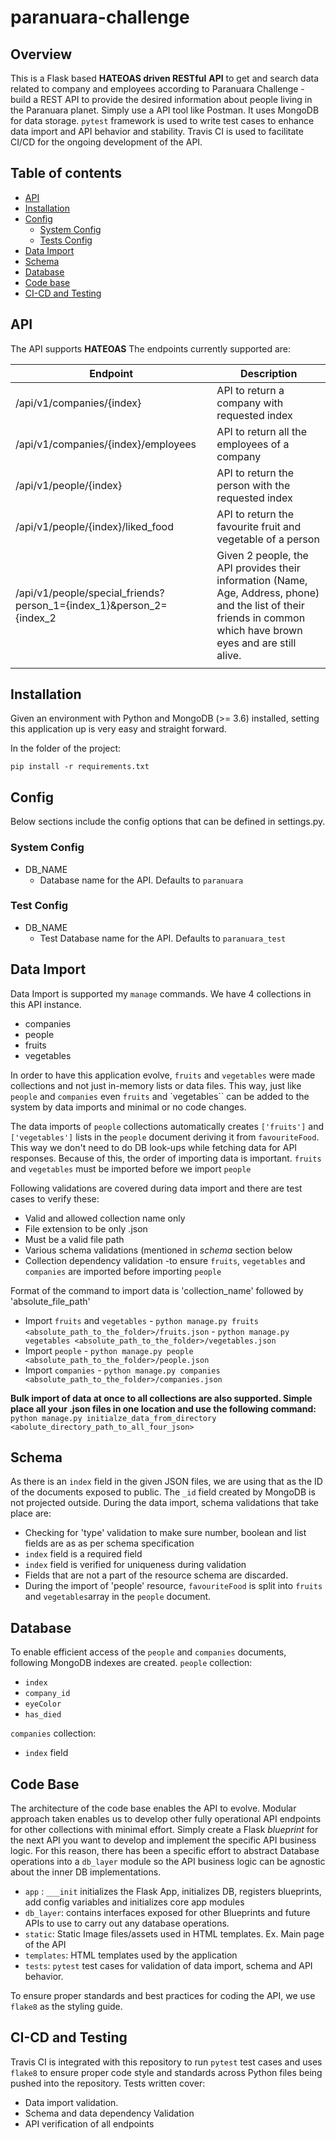 # paranuara-challenge

## Overview
This is a Flask based **HATEOAS driven RESTful** **API** to get and search data related to company and employees according to  Paranuara Challenge -   build a REST API to provide the desired information about people living in the Paranuara planet.
Simply use a API tool like Postman.
It uses MongoDB for data storage.  `pytest` framework is used to write test cases to enhance data import and  API behavior and stability.
Travis CI is used to facilitate CI/CD for the ongoing development of the API.


## Table of contents
* [API](#api)
* [Installation](#installation)
* [Config](#config)
    * [System Config](#system-config)
    * [Tests Config](#test-config)
* [Data Import](#data-import)
* [Schema](#schema)
* [Database](#database)
* [Code base](#code-base)
* [CI-CD and Testing](#ci-cd-and-testing)

## API

  The API supports **HATEOAS**
  The endpoints currently supported are:

| Endpoint | Description    |
|--|--|
|/api/v1/companies/{index}  | API to return a company with requested index  |
| /api/v1/companies/{index}/employees| API to return all the employees of a company |
|/api/v1/people/{index}  | API to return the person with the requested index |
|/api/v1/people/{index}/liked_food  | API to return the favourite fruit and vegetable of a person |
|/api/v1/people/special_friends?person_1={index_1}&person_2={index_2|Given 2 people, the API provides their information (Name, Age, Address, phone) and the list of their friends in common which have brown eyes and are still alive.|
|  |  |


## Installation
Given an environment with Python and MongoDB (>= 3.6) installed, setting this application up is very easy and straight forward.

In the folder of the project:
```
pip install -r requirements.txt
```

## Config
Below sections include the config options that can be defined in settings.py.

### System Config
* DB_NAME
    * Database name for the API. Defaults to `paranuara`

### Test Config
* DB_NAME
    * Test Database name for the API. Defaults to `paranuara_test`

## Data Import

Data Import is supported my ```manage``` commands.
We have 4 collections in this API instance.

- companies
- people
- fruits
- vegetables

In order to have this application evolve, ```fruits``` and ```vegetables``` were made collections and not just in-memory lists or data files. This way, just like ```people``` and ```companies``` even ```fruits``` and `vegetables`` can be added to the system by data imports and minimal or no code changes.

The data imports of ```people```  collections automatically creates ```['fruits']``` and ```['vegetables']``` lists in the ```people``` document deriving it from ```favouriteFood```. This way we don't need to do DB look-ups while fetching data for API responses.
Because of this, the order of importing data is important. ```fruits``` and ```vegetables``` must be imported before we import ```people```

Following validations are covered during data import and there are test cases to verify these:

 - Valid and allowed collection name only
 - File extension to be only .json
 - Must be a valid file path
 - Various schema validations (mentioned in *schema* section below
 - Collection dependency validation -to ensure ```fruits```, ```vegetables``` and ```companies``` are imported before importing ```people```

Format of the command to import data is 'collection_name' followed by 'absolute_file_path'

-	Import ```fruits``` and ```vegetables```
		-	```python manage.py fruits <absolute_path_to_the_folder>/fruits.json```
		-	```python manage.py vegetables <absolute_path_to_the_folder>/vegetables.json```
-	Import ```people```
		-	```python manage.py people <absolute_path_to_the_folder>/people.json```
-	Import ```companies```
		-	```python manage.py companies <absolute_path_to_the_folder>/companies.json```

**Bulk import of data at once to all collections are also supported. Simple place all your .json files in one location and use the following command:**
```python manage.py initialze_data_from_directory <abolute_directory_path_to_all_four_json>```

## Schema
  As there is an ```index``` field in the given JSON files, we are using that as the ID of the documents exposed to public. The ```_id``` field created by MongoDB is not projected outside.
  During the data import, schema validations that take place are:
  - Checking for 'type' validation to make sure number, boolean and list fields are as as per schema specification
  - ```index``` field is a required field
  - ```index``` field is verified for uniqueness during validation
  - Fields that are not a part of the resource schema are discarded.
  - During the import of 'people' resource, ```favouriteFood``` is split into ```fruits``` and ```vegetables```array in the ```people``` document.

## Database
To enable efficient access of the ```people``` and ```companies``` documents, following MongoDB indexes are created.
```people``` collection:
  - ```index```
  - ```company_id```
   - ```eyeColor```
   - ```has_died```

```companies``` collection:
  - ```index``` field

## Code Base
The architecture of the code base enables the API to evolve.
Modular approach taken enables us to develop other fully operational API endpoints for other collections with minimal effort.   Simply create a Flask *blueprint* for the next API you want to develop and implement the specific API business logic.   For this reason, there has been a specific effort to abstract Database operations into a `db_layer` module so the API business logic can be agnostic about the inner DB implementations.
* `app` : ```___init``` initializes the Flask App, initializes DB, registers blueprints,   add config variables and initializes core app modules
* `db_layer`: contains interfaces exposed for other Blueprints and future APIs to use to carry out any database operations.
* `static`: Static Image files/assets used in HTML templates. Ex. Main page of the API
* `templates`: HTML templates used by the application
* `tests`: ```pytest``` test cases for validation of data import, schema and API behavior.

To ensure proper standards and best practices for coding the API, we use `flake8` as the styling guide.

## CI-CD and Testing

Travis CI is integrated with this repository to run `pytest` test cases and uses `flake8` to ensure proper code style and standards across Python files being pushed into the repository.
Tests written cover:
 * Data import validation.
 * Schema and data dependency Validation
 * API verification of all endpoints

  